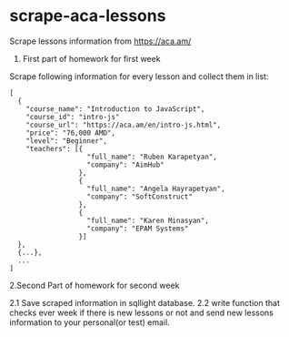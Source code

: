 # scrape-aca-lessons

Scrape lessons information from https://aca.am/

1. First part of homework for first week

Scrape following information for every lesson and collect them in list:

```
[
  {
    "course_name": "Introduction to JavaScript",
    "course_id": "intro-js"
    "course_url": "https://aca.am/en/intro-js.html",
    "price": "76,000 AMD",
    "level": "Beginner",
    "teachers": [{
                   "full_name": "Ruben Karapetyan",
                   "company": "AimHub"
                 },
                 {
                   "full_name": "Angela Hayrapetyan",
                   "company": "SoftConstruct"
                 },
                 {
                   "full_name": "Karen Minasyan",
                   "company": "EPAM Systems"
                 }]
  },
  {...},
  ...
]
```

2.Second Part of homework for second week

2.1 Save scraped information in sqllight database.
2.2 write function that checks ever week if there is new lessons or not and send new lessons information to your personal(or test) email.
